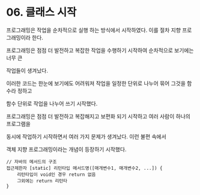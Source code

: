 # 06. 클래스 시작

 프로그래밍은 작업을 순차적으로 실행 하는 방식에서 시작하였다. 이를 절차 지향 프로그래밍이라 한다.  

프로그래밍은 점점 더 발전하고 복잡한 작업을 수행하기 시작하여 순차적으로 보기에는  너무 큰 

작업들이 생겨났다. 

  이러한 코드는 한눈에 보기에도 어려워져 작업을 일정한 단위로 나누어  묶어 그것을 함수라 정하고

 함수 단위로 작업을 나누어 쓰기 시작했다.

   프로그래밍은 점점 더 발전하고 복잡해지고 보편화 되기 시작하고 여러 사람이 하나의 프로그램을 

동시에 작업하기 시작하면서 여러 가지 문제가 생겨났다.  이런 불편 속에서 

객체 지향 프로그래밍이라는 개념이 등장하기 시작했다.

```text
// 자바의 메서드의 구조
접근제한자 [static] 리턴타입 메서드명([매개변수1, 매개변수2, ...]) {
    리턴타입이 void인 경우 return 없음
    그외에는 return 리턴타
}
```

